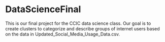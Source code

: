 # DataScienceFinal

This is our final project for the CCIC data science class. Our goal is to create clusters to categorize and describe groups of internet users based on the data in Updated_Social_Media_Usage_Data.csv.

